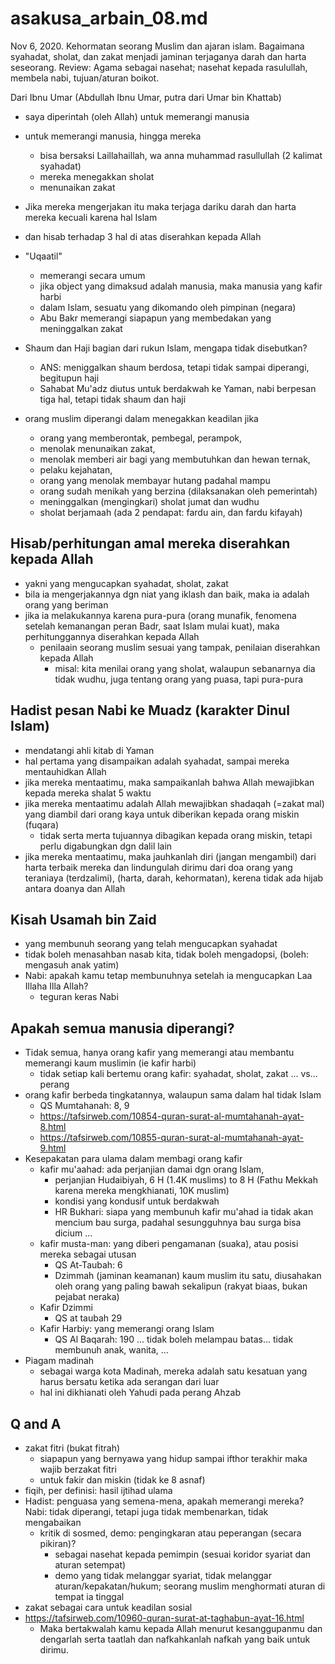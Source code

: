 # asakusa_arbain_08.md
Nov 6, 2020.
Kehormatan seorang Muslim dan ajaran islam.
Bagaimana syahadat, sholat, dan zakat menjadi jaminan terjaganya darah dan harta seseorang.
Review: Agama sebagai nasehat; nasehat kepada rasulullah, membela nabi, tujuan/aturan boikot.

Dari Ibnu Umar (Abdullah Ibnu Umar, putra dari Umar bin Khattab)
* saya diperintah (oleh Allah) untuk memerangi manusia
* untuk memerangi manusia, hingga mereka 
  * bisa bersaksi Laillahaillah, wa anna muhammad rasullullah (2 kalimat syahadat)
  * mereka menegakkan sholat
  * menunaikan zakat
* Jika mereka mengerjakan itu maka terjaga dariku darah dan harta mereka kecuali karena hal Islam
* dan hisab terhadap 3 hal di atas diserahkan kepada Allah
* "Uqaatil"
  * memerangi secara umum
  * jika object yang dimaksud adalah manusia, maka manusia yang kafir harbi
  * dalam Islam, sesuatu yang dikomando oleh pimpinan (negara)
  * Abu Bakr memerangi siapapun yang membedakan yang meninggalkan zakat

* Shaum dan Haji bagian dari rukun Islam, mengapa tidak disebutkan?
  * ANS: meniggalkan shaum berdosa, tetapi tidak sampai diperangi, begitupun haji
  * Sahabat Mu'adz diutus untuk berdakwah ke Yaman, nabi berpesan tiga hal, 
    tetapi tidak shaum dan haji
  
* orang muslim diperangi dalam menegakkan keadilan jika
  * orang yang memberontak, pembegal, perampok, 
  * menolak menunaikan zakat,
  * menolak memberi air bagi yang membutuhkan dan hewan ternak,
  * pelaku kejahatan, 
  * orang yang menolak membayar hutang padahal mampu
  * orang sudah menikah yang berzina (dilaksanakan oleh pemerintah)
  * meninggalkan (mengingkari) sholat jumat dan wudhu
  * sholat berjamaah (ada 2 pendapat: fardu ain, dan fardu kifayah)
  
## Hisab/perhitungan amal mereka diserahkan kepada Allah
* yakni yang mengucapkan syahadat, sholat, zakat
* bila ia mengerjakannya dgn niat yang iklash dan baik, maka ia adalah orang yang beriman
* jika ia melakukannya karena pura-pura (orang munafik, fenomena setelah kemanangan peran Badr, 
  saat Islam mulai kuat), maka perhitunggannya diserahkan kepada Allah
  * penilaain seorang muslim sesuai yang tampak, penilaian diserahkan kepada Allah
    * misal: kita menilai orang yang sholat, walaupun sebanarnya dia tidak wudhu, 
      juga tentang orang yang puasa, tapi pura-pura

## Hadist pesan Nabi ke Muadz (karakter Dinul Islam)
* mendatangi ahli kitab di Yaman
* hal pertama yang disampaikan adalah syahadat, sampai mereka mentauhidkan Allah
* jika mereka mentaatimu, maka sampaikanlah bahwa Allah mewajibkan kepada mereka shalat 5 waktu
* jika mereka mentaatimu adalah Allah mewajibkan shadaqah (=zakat mal) yang diambil dari orang kaya untuk 
  diberikan kepada orang miskin (fuqara)
  * tidak serta merta tujuannya dibagikan kepada orang miskin, tetapi perlu digabungkan dgn dalil lain
* jika mereka mentaatimu, maka jauhkanlah diri (jangan mengambil) dari harta terbaik mereka dan
  lindungulah dirimu dari doa orang yang teraniaya (terdzalimi), (harta, darah, kehormatan),
  kerena tidak ada hijab antara doanya dan Allah

## Kisah Usamah bin Zaid
* yang membunuh seorang yang telah mengucapkan syahadat
* tidak boleh menasahban nasab kita, tidak boleh mengadopsi, (boleh: mengasuh anak yatim)
* Nabi: apakah kamu tetap membunuhnya setelah ia mengucapkan Laa Illaha Illa Allah?
  * teguran keras Nabi
  
## Apakah semua manusia diperangi?
* Tidak semua, hanya orang kafir yang memerangi atau membantu memerangi kaum muslimin 
  (ie kafir harbi)
  * tidak setiap kali bertemu orang kafir: syahadat, sholat, zakat ... vs... perang
* orang kafir berbeda tingkatannya, walaupun sama dalam hal tidak Islam
  * QS Mumtahanah: 8, 9
  * https://tafsirweb.com/10854-quran-surat-al-mumtahanah-ayat-8.html
  * https://tafsirweb.com/10855-quran-surat-al-mumtahanah-ayat-9.html
* Kesepakatan para ulama dalam membagi orang kafir
  * kafir mu'aahad: ada perjanjian damai dgn orang Islam,
    * perjanjian Hudaibiyah, 6 H (1.4K muslims) to 8 H 
      (Fathu Mekkah karena mereka mengkhianati, 10K muslim)
    * kondisi yang kondusif untuk berdakwah
    * HR Bukhari: siapa yang membunuh kafir mu'ahad ia tidak akan mencium bau surga,
      padahal sesungguhnya bau surga bisa dicium ...
   * kafir musta-man: yang diberi pengamanan (suaka), atau posisi mereka sebagai utusan
     * QS At-Taubah: 6
     * Dzimmah (jaminan keamanan) kaum muslim itu satu, diusahakan oleh orang yang paling bawah sekalipun (rakyat biaas, bukan pejabat neraka)
   * Kafir Dzimmi
     * QS at taubah 29
   * Kafir Harbiy: yang memerangi orang Islam
     * QS Al Baqarah: 190 ... tidak boleh melampau batas... tidak membunuh anak, wanita, ...
* Piagam madinah
  * sebagai warga kota Madinah, mereka adalah satu kesatuan yang harus bersatu 
    ketika ada serangan dari luar
  * hal ini dikhianati oleh Yahudi pada perang Ahzab

## Q and A
* zakat fitri (bukat fitrah)
  * siapapun yang bernyawa yang hidup sampai ifthor terakhir maka wajib berzakat fitri
  * untuk fakir dan miskin (tidak ke 8 asnaf)
* fiqih, per definisi: hasil ijtihad ulama
* Hadist: penguasa yang semena-mena, apakah memerangi mereka? Nabi: tidak diperangi, tetapi juga tidak membenarkan, tidak mengabaikan
  * kritik di sosmed, demo: pengingkaran atau peperangan (secara pikiran)?
    * sebagai nasehat kepada pemimpin (sesuai koridor syariat dan aturan setempat)
    * demo yang tidak melanggar syariat, tidak melanggar aturan/kepakatan/hukum;
      seorang muslim menghormati aturan di tempat ia tinggal
* zakat sebagai cara untuk keadilan sosial
* https://tafsirweb.com/10960-quran-surat-at-taghabun-ayat-16.html
  * Maka bertakwalah kamu kepada Allah menurut kesanggupanmu dan dengarlah serta taatlah dan nafkahkanlah nafkah yang baik untuk dirimu.

